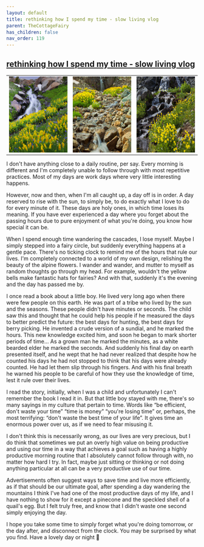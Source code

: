 ```yaml
---
layout: default
title: rethinking how I spend my time - slow living vlog
parent: TheCottageFairy
has_children: false
nav_order: 119
---
```


## [rethinking how I spend my time - slow living vlog](https://www.youtube.com/watch?v=ywMO0enFiFo)

<div>
<table align="center">
	<tr>
		<td align="center">
			<img src="../../posters/rethinking_how_I_spend_my_time_-_slow_living_vlog-[ywMO0enFiFo]/generated_00.png" height="200" width="200"/>
		</td>
		<td align="center">
			<img src="../../posters/rethinking_how_I_spend_my_time_-_slow_living_vlog-[ywMO0enFiFo]/generated_01.png" height="200" width="200"/>
		</td>
		<td align="center">
			<img src="../../posters/rethinking_how_I_spend_my_time_-_slow_living_vlog-[ywMO0enFiFo]/generated_02.png" height="200" width="200"/>
		</td>
	</tr>
</table>
</div>

I don't have anything close to a daily routine, per say. Every morning is different and I'm completely unable to follow through with most repetitive practices. Most of my days are work days where very little interesting happens.

However, now and then, when I'm all caught up, a day off is in order. A day reserved to rise with the sun, to simply be, to do exactly what I love to do for every minute of it. These days are holy ones, in which time loses its meaning. If you have ever experienced a day where you forget about the passing hours due to pure enjoyment of what you're doing, you know how special it can be.

When I spend enough time wandering the cascades, I lose myself. Maybe I simply stepped into a fairy circle, but suddenly everything happens at a gentle pace. There's no ticking clock to remind me of the hours that rule our lives. I'm completely connected to a world of my own design, relishing the beauty of the alpine flowers. I wander and wander, and mutter to myself as random thoughts go through my head. For example, wouldn't the yellow bells make fantastic hats for fairies? And with that, suddenly it's the evening and the day has passed me by.

I once read a book about a little boy. He lived very long ago when there were few people on this earth. He was part of a tribe who lived by the sun and the seasons. These people didn't have minutes or seconds. The child saw this and thought that he could help his people if he measured the days to better predict the future: the best days for hunting, the best days for berry picking. He invented a crude version of a sundial, and he marked the hours. This new knowledge excited him, and soon he began to mark shorter periods of time... As a grown man he marked the minutes, as a white bearded elder he marked the seconds. And suddenly his final day on earth presented itself, and he wept that he had never realized that despite how he counted his days he had not stopped to think that his days were already counted. He had let them slip through his fingers. And with his final breath he warned his people to be careful of how they use the knowledge of time, lest it rule over their lives.

I read the story, initially, when I was a child and unfortunately I can't remember the book I read it in. But that little boy stayed with me, there's so many sayings in my culture that pertain to time. Words like “be efficient, don't waste your time” “time is money” “you're losing time” or, perhaps, the most terrifying: “don't waste the best time of your life”. It gives time an enormous power over us, as if we need to fear misusing it.

I don't think this is necessarily wrong, as our lives are very precious, but I do think that sometimes we put an overly high value on being productive and using our time in a way that achieves a goal such as having a highly productive morning routine that I absolutely cannot follow through with, no matter how hard I try. In fact, maybe just sitting or thinking or not doing anything particular at all can be a very productive use of our time.

Advertisements often suggest ways to save time and live more efficiently, as if that should be our ultimate goal, after spending a day wandering the mountains I think I've had one of the most productive days of my life, and I have nothing to show for it except a pinecone and the speckled shell of a quail's egg. But I felt truly free, and know that I didn't waste one second simply enjoying the day.

I hope you take some time to simply forget what you're doing tomorrow, or the day after, and disconnect from the clock. You may be surprised by what you find. Have a lovely day or night 🤍